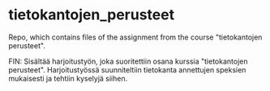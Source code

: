 # tietokantojen_perusteet
Repo, which contains files of the assignment from the course "tietokantojen perusteet".

FIN: Sisältää harjoitustyön, joka suoritettiin osana kurssia "tietokantojen perusteet". Harjoitustyössä suunniteltiin tietokanta annettujen speksien mukaisesti ja tehtiin kyselyjä siihen. 


